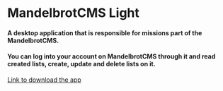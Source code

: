 # MandelbrotCMS Light

#### A desktop application that is responsible for missions part of the MandelbrotCMS.
#### You can log into your account on MandelbrotCMS through it and read created lists, create, update and delete lists on it.

<a href="https://saifchan.online/mediafiles/desktopApps/MandelbrotCMSProductInstaller.zip">Link to download the app</a>
